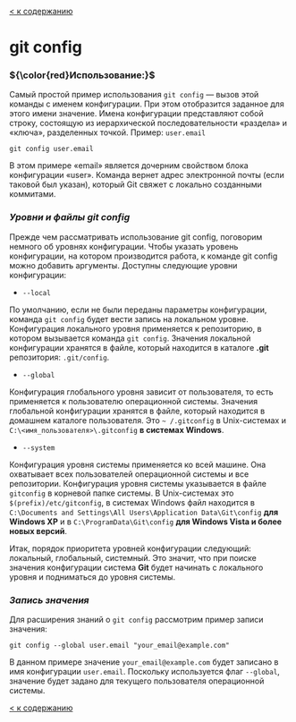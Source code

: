 [< к содержанию](/readme.md)

# git config

### ${\color{red}Использование:}$

Самый простой пример использования ``git config`` — вызов этой команды с именем конфигурации. При этом отобразится заданное для этого имени значение. Имена конфигурации представляют собой строку, состоящую из иерархической последовательности «раздела» и «ключа», разделенных точкой. Пример: ``user.email``

```
git config user.email
```

В этом примере «email» является дочерним свойством блока конфигурации «user». Команда вернет адрес электронной почты (если таковой был указан), который Git свяжет с локально созданными коммитами.

### ***Уровни и файлы git config***

Прежде чем рассматривать использование git config, поговорим немного об уровнях конфигурации. Чтобы указать уровень конфигурации, на котором производится работа, к команде git config можно добавить аргументы. Доступны следующие уровни конфигурации:

+ ``--local``

По умолчанию, если не были переданы параметры конфигурации, команда ``git config`` будет вести запись на локальном уровне. Конфигурация локального уровня применяется к репозиторию, в котором вызывается команда ``git config``. Значения локальной конфигурации хранятся в файле, который находится в каталоге **.git** репозитория: ``.git/config``.

+ ``--global``

Конфигурация глобального уровня зависит от пользователя, то есть применяется к пользователю операционной системы. Значения глобальной конфигурации хранятся в файле, который находится в домашнем каталоге пользователя. Это ``~ /.gitconfig`` в Unix-системах и ``C:\<имя_пользователя>\.gitconfig`` **в системах Windows**.

+ ``--system``

Конфигурация уровня системы применяется ко всей машине. Она охватывает всех пользователей операционной системы и все репозитории. Конфигурация уровня системы указывается в файле ``gitconfig`` в корневой папке системы. В Unix-системах это ``$(prefix)/etc/gitconfig``, в системах Windows файл находится в ``C:\Documents and Settings\All Users\Application Data\Git\config`` **для Windows XP** и в ``C:\ProgramData\Git\config`` **для Windows Vista и более новых версий**.

Итак, порядок приоритета уровней конфигурации следующий: локальный, глобальный, системный. Это значит, что при поиске значения конфигурации система **Git** будет начинать с локального уровня и подниматься до уровня системы.

### ***Запись значения***

Для расширения знаний о ``git config`` рассмотрим пример записи значения:

```
git config --global user.email "your_email@example.com"
```

В данном примере значение ``your_email@example.com`` будет записано в имя конфигурации ``user.email``. Поскольку используется флаг ``--global``, значение будет задано для текущего пользователя операционной системы.


[< к содержанию](/readme.md)

